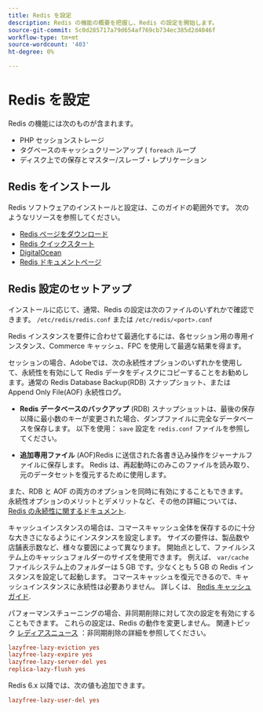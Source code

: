 ```yaml
---
title: Redis を設定
description: Redis の機能の概要を把握し、Redis の設定を開始します。
source-git-commit: 5c0d285717a79d654af769cb734ec385d2d4046f
workflow-type: tm+mt
source-wordcount: '403'
ht-degree: 0%

---
```


# Redis を設定

Redis の機能には次のものが含まれます。

- PHP セッションストレージ
- タグベースのキャッシュクリーンアップ ( `foreach` ループ
- ディスク上での保存とマスター/スレーブ・レプリケーション

## Redis をインストール

Redis ソフトウェアのインストールと設定は、このガイドの範囲外です。 次のようなリソースを参照してください。

- [Redis ページをダウンロード](https://redis.io/download)
- [Redis クイックスタート](https://redis.io/docs/getting-started/)
- [DigitalOcean](https://www.digitalocean.com/community/tutorials/how-to-install-and-use-redis)
- [Redis ドキュメントページ](https://redis.io/docs)

## Redis 設定のセットアップ

インストールに応じて、通常、Redis の設定は次のファイルのいずれかで確認できます。 `/etc/redis/redis.conf` または `/etc/redis/<port>.conf`

Redis インスタンスを要件に合わせて最適化するには、各セッション用の専用インスタンス、Commerce キャッシュ、FPC を使用して最適な結果を得ます。

セッションの場合、Adobeでは、次の永続性オプションのいずれかを使用して、永続性を有効にして Redis データをディスクにコピーすることをお勧めします。通常の Redis Database Backup(RDB) スナップショット、または Append Only File(AOF) 永続性ログ。

- **Redis データベースのバックアップ** (RDB) スナップショットは、最後の保存以降に最小数のキーが変更された場合、ダンプファイルに完全なデータベースを保存します。 以下を使用： `save` 設定を `redis.conf` ファイルを参照してください。

- **追加専用ファイル** (AOF)Redis に送信された各書き込み操作をジャーナルファイルに保存します。 Redis は、再起動時にのみこのファイルを読み取り、元のデータセットを復元するために使用します。

また、RDB と AOF の両方のオプションを同時に有効にすることもできます。 永続性オプションのメリットとデメリットなど、その他の詳細については、 [Redis の永続性に関するドキュメント](https://redis.io/topics/persistence).

キャッシュインスタンスの場合は、コマースキャッシュ全体を保存するのに十分な大きさになるようにインスタンスを設定します。 サイズの要件は、製品数や店舗表示数など、様々な要因によって異なります。 開始点として、ファイルシステム上のキャッシュフォルダーのサイズを使用できます。 例えば、 `var/cache` ファイルシステム上のフォルダーは 5 GB です。少なくとも 5 GB の Redis インスタンスを設定して起動します。 コマースキャッシュを復元できるので、キャッシュインスタンスに永続性は必要ありません。 詳しくは、 [Redis キャッシュガイド](https://redis.io/docs/manual/eviction/).

パフォーマンスチューニングの場合、非同期削除に対して次の設定を有効にすることもできます。 これらの設定は、Redis の動作を変更しません。 関連トピック [レディアスニュース](http://antirez.com/news/93) ：非同期削除の詳細を参照してください。

```ini
lazyfree-lazy-eviction yes
lazyfree-lazy-expire yes
lazyfree-lazy-server-del yes
replica-lazy-flush yes
```

Redis 6.x 以降では、次の値も追加できます。

```ini
lazyfree-lazy-user-del yes
```
